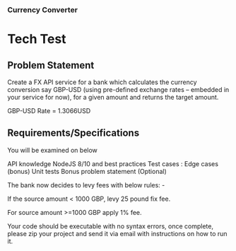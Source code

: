### Currency Converter
# Tech Test

## Problem Statement

Create a FX API service for a bank which calculates the currency conversion say GBP-USD (using pre-defined exchange rates – embedded in your service for now), for a given amount and returns the target amount.

GBP-USD Rate = 1.3066USD

## Requirements/Specifications

You will be examined on below

API knowledge
NodeJS 8/10 and best practices
Test cases :
Edge cases
(bonus) Unit tests
Bonus problem statement (Optional)

The bank now decides to levy fees with below rules: -

If the source amount < 1000 GBP, levy 25 pound fix fee.

For source amount >=1000 GBP apply 1% fee.

Your code should be executable with no syntax errors, once complete, please zip your project and send it via email with instructions on how to run it.
